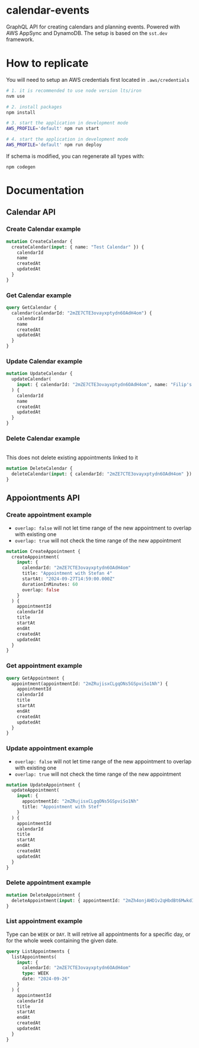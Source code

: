 # calendar-events

GraphQL API for creating calendars and planning events. Powered with AWS AppSync and DynamoDB.
The setup is based on the `sst.dev` framework.

# How to replicate

You will need to setup an AWS credentials first located in `.aws/credentials`

```sh
# 1. it is recommended to use node version lts/iron
nvm use

# 2. install packages
npm install

# 3. start the application in development mode
AWS_PROFILE='default' npm run start

# 4. start the application in development mode
AWS_PROFILE='default' npm run deploy

```

If schema is modified, you can regenerate all types with:

```
npm codegen
```

# Documentation

## Calendar API

### Create Calendar example

```graphql
mutation CreateCalendar {
  createCalendar(input: { name: "Test Calendar" }) {
    calendarId
    name
    createdAt
    updatedAt
  }
}
```

### Get Calendar example

```graphql
query GetCalendar {
  calendar(calendarId: "2mZE7CTE3ovayxptydn6OAdH4om") {
    calendarId
    name
    createdAt
    updatedAt
  }
}
```

### Update Calendar example

```graphql
mutation UpdateCalendar {
  updateCalendar(
    input: { calendarId: "2mZE7CTE3ovayxptydn6OAdH4om", name: "Filip's Cal" }
  ) {
    calendarId
    name
    createdAt
    updatedAt
  }
}
```

### Delete Calendar example

<br>This does not delete existing appointments linked to it

```graphql
mutation DeleteCalendar {
  deleteCalendar(input: { calendarId: "2mZE7CTE3ovayxptydn6OAdH4om" })
}
```

## Appoiontments API

### Create appointment example

- `overlap: false` will not let time range of the new appointment to overlap with existing one
- `overlap: true` will not check the time range of the new appointment

```graphql
mutation CreateAppointment {
  createAppointment(
    input: {
      calendarId: "2mZE7CTE3ovayxptydn6OAdH4om"
      title: "Appointment with Stefan 4"
      startAt: "2024-09-27T14:59:00.000Z"
      durationInMinutes: 60
      overlap: false
    }
  ) {
    appointmentId
    calendarId
    title
    startAt
    endAt
    createdAt
    updatedAt
  }
}
```

### Get appointment example

```graphql
query GetAppointment {
  appointment(appointmentId: "2mZRujisxCLgqONs5GSpviSo1Nh") {
    appointmentId
    calendarId
    title
    startAt
    endAt
    createdAt
    updatedAt
  }
}
```

### Update appointment example

- `overlap: false` will not let time range of the new appointment to overlap with existing one
- `overlap: true` will not check the time range of the new appointment

```graphql
mutation UpdateAppointment {
  updateAppointment(
    input: {
      appointmentId: "2mZRujisxCLgqONs5GSpviSo1Nh"
      title: "Appointment with Stef"
    }
  ) {
    appointmentId
    calendarId
    title
    startAt
    endAt
    createdAt
    updatedAt
  }
}
```

### Delete appointment example

```graphql
mutation DeleteAppointment {
  deleteAppointment(input: { appointmentId: "2mZh4onjAHD1v2qHbdBt6MwkdIP" })
}
```

### List appointment example

Type can be `WEEK` or `DAY`.
It will retrive all appointments for a specific day, or for the whole week containing the given date.

```graphql
query ListAppointments {
  listAppointments(
    input: {
      calendarId: "2mZE7CTE3ovayxptydn6OAdH4om"
      type: WEEK
      date: "2024-09-26"
    }
  ) {
    appointmentId
    calendarId
    title
    startAt
    endAt
    createdAt
    updatedAt
  }
}
```

